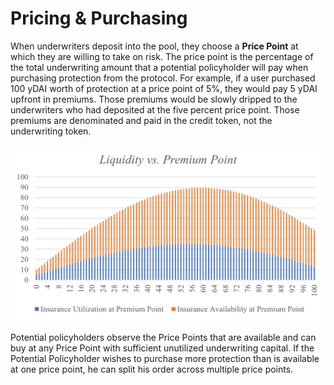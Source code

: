 # Pricing & Purchasing

When underwriters deposit into the pool, they choose a **Price Point** at which they are willing to take on risk. The price point is the percentage of the total underwriting amount that a potential policyholder will pay when purchasing protection from the protocol. For example, if a user purchased 100 yDAI worth of protection at a price point of 5%, they would pay 5 yDAI upfront in premiums. Those premiums would be slowly dripped to the underwriters who had deposited at the five percent price point. Those premiums are denominated and paid in the credit token, not the underwriting token.

![](../.gitbook/assets/liquidity-vs.-premium-point-1-.png)

Potential policyholders observe the Price Points that are available and can buy at any Price Point with sufficient unutilized underwriting capital. If the Potential Policyholder wishes to purchase more protection than is available at one price point, he can split his order across multiple price points.






